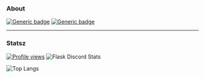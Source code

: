 
### About
[![Generic badge](https://img.shields.io/static/v1?label=%E2%A0%80&message=Javascript&color=yellow&style=for-the-badge&logo=javascript)](https://shields.io/) [![Generic badge](https://img.shields.io/static/v1?label=API&message=Discord&color=hotpink&style=for-the-badge&logo=graphql)](https://shields.io/) 
<hr>

### Statsz
[![Profile views](https://gpvc.arturio.dev/Nepetas)](https://github.com/Nepetas)
![Flask Discord Stats](https://img.shields.io/discord/930631518953553980?label=Flask%20Discord)

![Top Langs](https://github-readme-stats.vercel.app/api/top-langs/?username=Nepetas&theme=dark)



<!--
**Ohmeg/Ohmeg** is a ✨ _special_ ✨ repository because its `README.md` (this file) appears on your GitHub profile.

Here are some ideas to get you started:

- 🔭 I’m currently working on ...
- 🌱 I’m currently learning ...
- 👯 I’m looking to collaborate on ...
- 🤔 I’m looking for help with ...
- 💬 Ask me about ...
- 📫 How to reach me: ...
- 😄 Pronouns: ...
- ⚡ Fun fact: ...
-->
